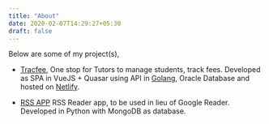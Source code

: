 ```yaml
---
title: "About"
date: 2020-02-07T14:29:27+05:30
draft: false
---
```


Below are some of my project(s), 

- [Tracfee](https://tracfee.netlify.app), One stop for Tutors to manage students, track fees. Developed as SPA in VueJS + Quasar using API in [Golang](https://golang.org), Oracle Database and hosted on [Netlify](https://netlify.com).

- [RSS APP](https://github.com/sachinsu/rssapp) RSS Reader app, to be used in lieu of Google Reader. Developed in Python with MongoDB as database.